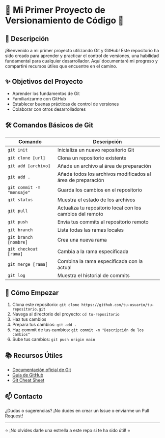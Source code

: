 # 🚀 Mi Primer Proyecto de Versionamiento de Código 🚀

## 📝 Descripción

¡Bienvenido a mi primer proyecto utilizando Git y GitHub! Este repositorio ha sido creado para aprender y practicar el control de versiones, una habilidad fundamental para cualquier desarrollador. Aquí documentaré mi progreso y compartiré recursos útiles que encuentre en el camino.

## ✨ Objetivos del Proyecto

- Aprender los fundamentos de Git
- Familiarizarme con GitHub
- Establecer buenas prácticas de control de versiones
- Colaborar con otros desarrolladores

## 🛠️ Comandos Básicos de Git

| Comando | Descripción |
|---------|-------------|
| `git init` | Inicializa un nuevo repositorio Git |
| `git clone [url]` | Clona un repositorio existente |
| `git add [archivo]` | Añade un archivo al área de preparación |
| `git add .` | Añade todos los archivos modificados al área de preparación |
| `git commit -m "mensaje"` | Guarda los cambios en el repositorio |
| `git status` | Muestra el estado de los archivos |
| `git pull` | Actualiza tu repositorio local con los cambios del remoto |
| `git push` | Envía tus commits al repositorio remoto |
| `git branch` | Lista todas las ramas locales |
| `git branch [nombre]` | Crea una nueva rama |
| `git checkout [rama]` | Cambia a la rama especificada |
| `git merge [rama]` | Combina la rama especificada con la actual |
| `git log` | Muestra el historial de commits |

## 🌱 Cómo Empezar

1. Clona este repositorio: `git clone https://github.com/tu-usuario/tu-repositorio.git`
2. Navega al directorio del proyecto: `cd tu-repositorio`
3. Haz tus cambios
4. Prepara tus cambios: `git add .`
5. Haz commit de tus cambios: `git commit -m "Descripción de los cambios"`
6. Sube tus cambios: `git push origin main`

## 📚 Recursos Útiles

- [Documentación oficial de Git](https://git-scm.com/doc)
- [Guía de GitHub](https://guides.github.com/)
- [Git Cheat Sheet](https://education.github.com/git-cheat-sheet-education.pdf)

## 📫 Contacto

¿Dudas o sugerencias? ¡No dudes en crear un Issue o enviarme un Pull Request!

---

⭐ ¡No olvides darle una estrella a este repo si te ha sido útil! ⭐
